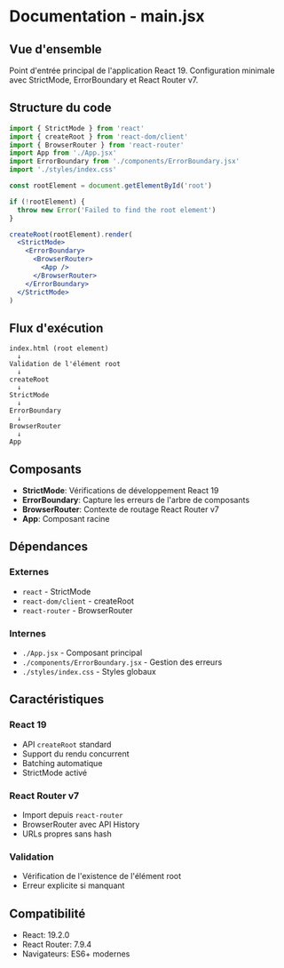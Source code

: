 # Documentation - main.jsx

## Vue d'ensemble
Point d'entrée principal de l'application React 19. Configuration minimale avec StrictMode, ErrorBoundary et React Router v7.

## Structure du code

```jsx
import { StrictMode } from 'react'
import { createRoot } from 'react-dom/client'
import { BrowserRouter } from 'react-router'
import App from './App.jsx'
import ErrorBoundary from './components/ErrorBoundary.jsx'
import './styles/index.css'

const rootElement = document.getElementById('root')

if (!rootElement) {
  throw new Error('Failed to find the root element')
}

createRoot(rootElement).render(
  <StrictMode>
    <ErrorBoundary>
      <BrowserRouter>
        <App />
      </BrowserRouter>
    </ErrorBoundary>
  </StrictMode>
)
```

## Flux d'exécution

```
index.html (root element)
  ↓
Validation de l'élément root
  ↓
createRoot
  ↓
StrictMode
  ↓
ErrorBoundary
  ↓
BrowserRouter
  ↓
App
```

## Composants

- **StrictMode**: Vérifications de développement React 19
- **ErrorBoundary**: Capture les erreurs de l'arbre de composants
- **BrowserRouter**: Contexte de routage React Router v7
- **App**: Composant racine

## Dépendances

### Externes
- `react` - StrictMode
- `react-dom/client` - createRoot
- `react-router` - BrowserRouter

### Internes
- `./App.jsx` - Composant principal
- `./components/ErrorBoundary.jsx` - Gestion des erreurs
- `./styles/index.css` - Styles globaux

## Caractéristiques

### React 19
- API `createRoot` standard
- Support du rendu concurrent
- Batching automatique
- StrictMode activé

### React Router v7
- Import depuis `react-router`
- BrowserRouter avec API History
- URLs propres sans hash

### Validation
- Vérification de l'existence de l'élément root
- Erreur explicite si manquant

## Compatibilité

- React: 19.2.0
- React Router: 7.9.4
- Navigateurs: ES6+ modernes
